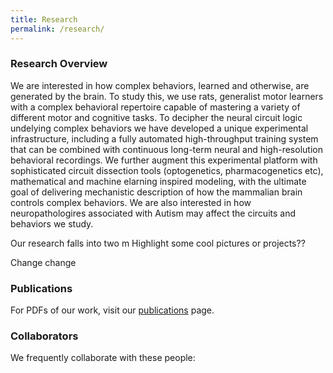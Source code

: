 ```yaml
---
title: Research
permalink: /research/
---
```


### Research Overview
We are interested in how complex behaviors, learned and otherwise, are generated by the brain. To study this, we use rats, generalist motor learners with a complex behavioral repertoire capable of mastering a variety of different motor and cognitive tasks. To decipher the neural circuit logic undelying complex behaviors we have developed a unique experimental infrastructure, including a fully automated high-throughput training system  that can be combined with continuous long-term neural and high-resolution behavioral recordings. We further augment this experimental platform with sophisticated circuit dissection tools (optogenetics, pharmacogenetics etc), mathematical and machine elarning inspired modeling, with the ultimate goal of delivering mechanistic description of how the mammalian brain  controls complex behaviors. We are also interested in how neuropathologires associated with Autism may affect the circuits and behaviors we study.

Our research  falls into two m
Highlight some cool pictures or projects??

Change change

### Publications

For PDFs of our work, visit our [publications](/publications.html) page.


### Collaborators

We frequently collaborate with these people:
